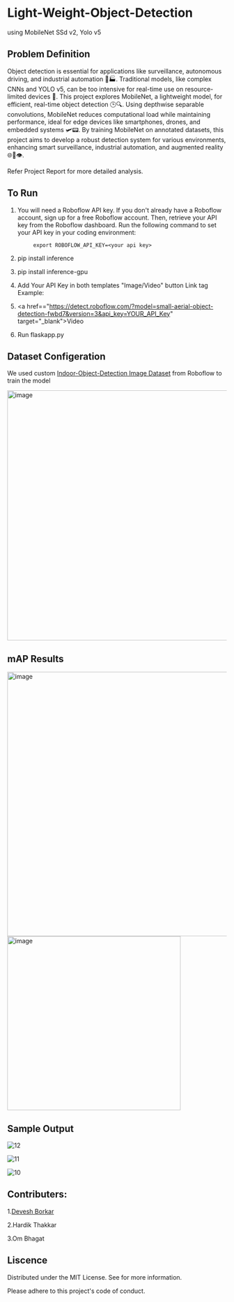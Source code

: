 # Light-Weight-Object-Detection
using MobileNet SSd v2, Yolo v5

## Problem Definition
Object detection is essential for applications like surveillance, autonomous driving, and industrial automation 🚗🏭. Traditional models, like complex CNNs and YOLO v5, can be too intensive for real-time use on resource-limited devices 📱. This project explores MobileNet, a lightweight model, for efficient, real-time object detection 🕒🔍. Using depthwise separable convolutions, MobileNet reduces computational load while maintaining performance, ideal for edge devices like smartphones, drones, and embedded systems 🛩️📟. By training MobileNet on annotated datasets, this project aims to develop a robust detection system for various environments, enhancing smart surveillance, industrial automation, and augmented reality 🌐🔧👁️.

Refer Project Report for more detailed analysis.

## To Run
1. You will need a Roboflow API key. If you don't already have a Roboflow account, sign up for a free Roboflow account. Then, retrieve your API key from the Roboflow dashboard. Run the following command to set your API key in your coding environment:

            export ROBOFLOW_API_KEY=<your api key>

2.  pip install inference
3.  pip install inference-gpu
4.  Add Your API Key in both templates "Image/Video" button Link tag 
          Example:  <li> <a href=="https://detect.roboflow.com/?model=small-aerial-object-detection-fwbd7&version=3&api_key=YOUR_API_Key" target="_blank">Video</a></li>
5.  Run flaskapp.py

## Dataset Configeration
We used custom [Indoor-Object-Detection Image Dataset](https://universe.roboflow.com/cued-project/indoor-object-detection-brbbt/dataset/2) from Roboflow to train the model

<img width="572" alt="image" src="https://github.com/devesh813/Light-Weight-Object-Detection/assets/117442634/443e4721-7285-4936-b8ca-c180b784907f">


## mAP Results
<img width="605" alt="image" src="https://github.com/devesh813/Light-Weight-Object-Detection/assets/117442634/f1e0d2ce-af03-4c93-9868-9804cf8eeb97">

<img width="398" alt="image" src="https://github.com/devesh813/Light-Weight-Object-Detection/assets/117442634/fb16d88e-dd2b-451d-a2d5-1c2d4a66742f">


## Sample Output
![12](https://github.com/devesh813/Light-Weight-Object-Detection/assets/117442634/040b1c4d-c701-47a2-9e04-ac4b241ee6be)

![11](https://github.com/devesh813/Light-Weight-Object-Detection/assets/117442634/26af7b2f-4ac5-4478-8a6d-0dec997aa6d3)

![10](https://github.com/devesh813/Light-Weight-Object-Detection/assets/117442634/1567980b-3aa5-4029-867b-3a333d48e668)


## Contributers:
1.[Devesh Borkar](https://github.com/devesh813)

2.Hardik Thakkar

3.Om Bhagat

## Liscence
Distributed under the MIT License. See  for more information.

Please adhere to this project's code of conduct.
